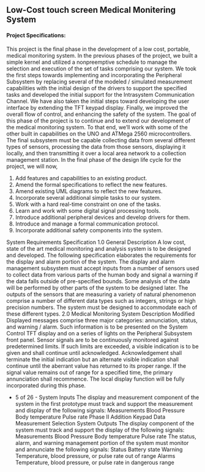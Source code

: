 ## Low-Cost touch screen Medical Monitering System 

#### Project Specifications:
This project is the final phase in the development of a low cost,
portable, medical monitoring system. In the previous phases of
the project, we built a simple kernel and utilized a nonpreemptive schedule to manage the selection and execution of
the set of tasks comprising our system. We took the first steps
towards implementing and incorporating the Peripheral
Subsystem by replacing several of the modeled / simulated measurement capabilities with the
initial design of the drivers to support the specified tasks and developed the initial support for
the Intrasystem Communication Channel.
We have also taken the initial steps toward developing the user interface by extending the
TFT keypad display. Finally, we improved the overall flow of control, and enhancing the
safety of the system.
The goal of this phase of the project is to continue and to extend our development of the
medical monitoring system. To that end, we’ll work with some of the other built in
capabilities on the UNO and ATMega 2560 microcontrollers.
The final subsystem must be capable collecting data from several different types of sensors,
processing the data from those sensors, displaying it locally, and then transmitting it over a
local area network to a collection management station. In the final phase of the design life
cycle for the project, we will now,
1. Add features and capabilities to an existing product.
2. Amend the formal specifications to reflect the new features.
3. Amend existing UML diagrams to reflect the new features.
4. Incorporate several additional simple tasks to our system.
5. Work with a hard real-time constraint on one of the tasks.
6. Learn and work with some digital signal processing tools.
7. Introduce additional peripheral devices and develop drivers for them.
8. Introduce and manage a formal communication protocol.
9. Incorporate additional safety components into the system. 

System Requirements Specification
1.0 General Description
A low cost, state of the art medical monitoring and analysis system is to be designed and
developed. The following specification elaborates the requirements for the display and alarm
portion of the system.
The display and alarm management subsystem must accept inputs from a number of sensors
used to collect data from various parts of the human body and signal a warning if the data
falls outside of pre-specified bounds. Some analysis of the data will be performed by other
parts of the system to be designed later.
The outputs of the sensors that are measuring a variety of natural phenomenon comprise a
number of different data types such as integers, strings or high precision numbers. The
system must be designed to accommodate each of these different types.
2.0 Medical Monitoring System
Description Modified
Displayed messages comprise three major categories: annunciation, status, and warning /
alarm. Such information is to be presented on the System Control TFT display and on a
series of lights on the Peripheral Subsystem front panel.
Sensor signals are to be continuously monitored against predetermined limits. If such limits
are exceeded, a visible indication is to be given and shall continue until acknowledged.
Acknowledgement shall terminate the initial indication but an alternate visible indication
shall continue until the aberrant value has returned to its proper range. If the signal value
remains out of range for a specified time, the primary annunciation shall recommence.
The local display function will be fully incorporated during this phase. 
- 5 of 26 -
System Inputs
The display and measurement component of the system in the first prototype must track
and support the measurement and display of the following signals:
Measurements
Blood Pressure
Body temperature
Pulse rate
Phase II Addition
Keypad Data
Measurement Selection
System Outputs
The display component of the system must track and support the display of the following
signals:
Measurements
Blood Pressure
Body temperature
Pulse rate
The status, alarm, and warning management portion of the system must monitor and
annunciate the following signals:
Status
Battery state
Warning
Temperature, blood pressure, or pulse rate out of range
Alarms
Temperature, blood pressure, or pulse rate in dangerous range 
